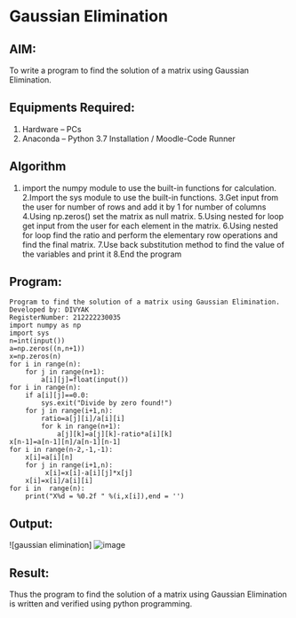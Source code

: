 # Gaussian Elimination

## AIM:
To write a program to find the solution of a matrix using Gaussian Elimination.

## Equipments Required:
1. Hardware – PCs
2. Anaconda – Python 3.7 Installation / Moodle-Code Runner

## Algorithm
1. import the numpy module to use the built-in functions for calculation.
2.Import the sys module to use the built-in functions.
3.Get input from the user for number of rows and add it by 1 for number of columns
4.Using np.zeros() set the matrix as null matrix.
5.Using nested for loop get input from the user for each element in the matrix.
6.Using nested for loop find the ratio and perform the elementary row operations and find the final matrix.
7.Use back substitution method to find the value of the variables and print it
8.End the program 

## Program:
```
Program to find the solution of a matrix using Gaussian Elimination.
Developed by: DIVYAK
RegisterNumber: 212222230035
import numpy as np
import sys
n=int(input())
a=np.zeros((n,n+1))
x=np.zeros(n)
for i in range(n):
    for j in range(n+1):
        a[i][j]=float(input())
for i in range(n):
    if a[i][j]==0.0:
        sys.exit("Divide by zero found!")
    for j in range(i+1,n):
        ratio=a[j][i]/a[i][i]
        for k in range(n+1):
            a[j][k]=a[j][k]-ratio*a[i][k]
x[n-1]=a[n-1][n]/a[n-1][n-1]
for i in range(n-2,-1,-1):
    x[i]=a[i][n]
    for j in range(i+1,n):
         x[i]=x[i]-a[i][j]*x[j]
    x[i]=x[i]/a[i][i]
for i in  range(n):
    print("X%d = %0.2f " %(i,x[i]),end = '')
```

## Output:
![gaussian elimination]
![image](https://github.com/divyakumars/Gaussian/assets/119393621/9422c510-099b-4488-a074-3c4229f779c0)



## Result:
Thus the program to find the solution of a matrix using Gaussian Elimination is written and verified using python programming.

